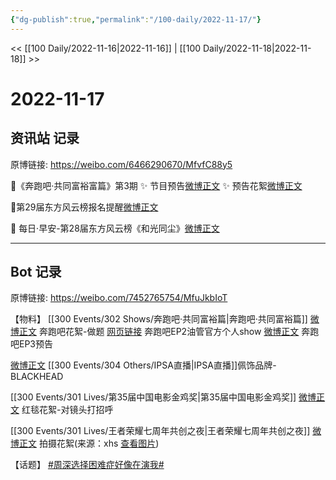 ```yaml
---
{"dg-publish":true,"permalink":"/100-daily/2022-11-17/"}
---
```



<< [[100 Daily/2022-11-16\|2022-11-16]] | [[100 Daily/2022-11-18\|2022-11-18]] >>

# 2022-11-17

## 资讯站 记录

原博链接: https://weibo.com/6466290670/MfvfC88y5

🌟《奔跑吧·共同富裕富篇》第3期
✨ 节目预告[微博正文](https://m.weibo.cn/6466290670/4836824013340965)
✨ 预告花絮[微博正文](https://m.weibo.cn/6466290670/4836876470715636)

🌟第29届东方风云榜报名提醒[微博正文](https://m.weibo.cn/6466290670/4836815578334766)

🌟 每日·早安-第28届东方风云榜《和光同尘》[微博正文](https://m.weibo.cn/6466290670/4836712901515328)

---
## Bot 记录

原博链接: https://weibo.com/7452765754/MfuJkbIoT

【物料】
[[300 Events/302 Shows/奔跑吧·共同富裕篇\|奔跑吧·共同富裕篇]]
[微博正文](https://m.weibo.cn/1288369910/4836871543201503) 奔跑吧花絮-做题
[网页链接](https://weibo.cn/sinaurl?u=https%3A%2F%2Fm.youtube.com%2Fwatch%3Fv%3DqnOo9v5EOXk) 奔跑吧EP2油管官方个人show
[微博正文](https://m.weibo.cn/5242381821/4836818384061896) 奔跑吧EP3预告

[微博正文](https://m.weibo.cn/3979705074/4836755469238305) [[300 Events/304 Others/IPSA直播\|IPSA直播]]佩饰品牌-BLACKHEAD

[[300 Events/301 Lives/第35届中国电影金鸡奖\|第35届中国电影金鸡奖]]
[微博正文](https://m.weibo.cn/1635270132/4836893763578875) 红毯花絮-对镜头打招呼

[[300 Events/301 Lives/王者荣耀七周年共创之夜\|王者荣耀七周年共创之夜]]
[微博正文](https://m.weibo.cn/2891278372/4836910565957314) 拍摄花絮(来源：xhs [查看图片](https://wx2.sinaimg.cn/large/0088n2Pggy1h88ixedntij30tz0zzn0g.jpg))

【话题】
[#周深选择困难症好像在演我#](https://s.weibo.com/weibo?q=%23%E5%91%A8%E6%B7%B1%E9%80%89%E6%8B%A9%E5%9B%B0%E9%9A%BE%E7%97%87%E5%A5%BD%E5%83%8F%E5%9C%A8%E6%BC%94%E6%88%91%23)
